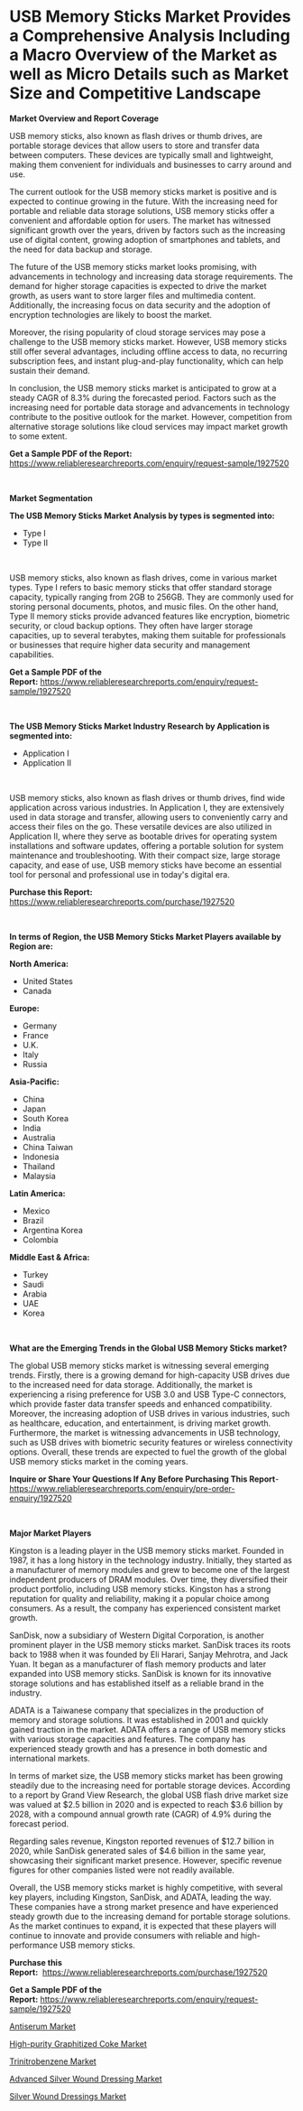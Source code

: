 <p><h1>USB Memory Sticks Market Provides a Comprehensive Analysis Including a Macro Overview of the Market as well as Micro Details such as Market Size and Competitive Landscape</h1></p><p><strong>Market Overview and Report Coverage</strong></p>
<p><p>USB memory sticks, also known as flash drives or thumb drives, are portable storage devices that allow users to store and transfer data between computers. These devices are typically small and lightweight, making them convenient for individuals and businesses to carry around and use.</p><p>The current outlook for the USB memory sticks market is positive and is expected to continue growing in the future. With the increasing need for portable and reliable data storage solutions, USB memory sticks offer a convenient and affordable option for users. The market has witnessed significant growth over the years, driven by factors such as the increasing use of digital content, growing adoption of smartphones and tablets, and the need for data backup and storage.</p><p>The future of the USB memory sticks market looks promising, with advancements in technology and increasing data storage requirements. The demand for higher storage capacities is expected to drive the market growth, as users want to store larger files and multimedia content. Additionally, the increasing focus on data security and the adoption of encryption technologies are likely to boost the market.</p><p>Moreover, the rising popularity of cloud storage services may pose a challenge to the USB memory sticks market. However, USB memory sticks still offer several advantages, including offline access to data, no recurring subscription fees, and instant plug-and-play functionality, which can help sustain their demand.</p><p>In conclusion, the USB memory sticks market is anticipated to grow at a steady CAGR of 8.3% during the forecasted period. Factors such as the increasing need for portable data storage and advancements in technology contribute to the positive outlook for the market. However, competition from alternative storage solutions like cloud services may impact market growth to some extent.</p></p>
<p><strong>Get a Sample PDF of the Report:</strong> <a href="https://www.reliableresearchreports.com/enquiry/request-sample/1927520">https://www.reliableresearchreports.com/enquiry/request-sample/1927520</a></p>
<p>&nbsp;</p>
<p><strong>Market Segmentation</strong></p>
<p><strong>The USB Memory Sticks Market Analysis by types is segmented into:</strong></p>
<p><ul><li>Type I</li><li>Type II</li></ul></p>
<p>&nbsp;</p>
<p><p>USB memory sticks, also known as flash drives, come in various market types. Type I refers to basic memory sticks that offer standard storage capacity, typically ranging from 2GB to 256GB. They are commonly used for storing personal documents, photos, and music files. On the other hand, Type II memory sticks provide advanced features like encryption, biometric security, or cloud backup options. They often have larger storage capacities, up to several terabytes, making them suitable for professionals or businesses that require higher data security and management capabilities.</p></p>
<p><strong>Get a Sample PDF of the Report:</strong>&nbsp;<a href="https://www.reliableresearchreports.com/enquiry/request-sample/1927520">https://www.reliableresearchreports.com/enquiry/request-sample/1927520</a></p>
<p>&nbsp;</p>
<p><strong>The USB Memory Sticks Market Industry Research by Application is segmented into:</strong></p>
<p><ul><li>Application I</li><li>Application II</li></ul></p>
<p>&nbsp;</p>
<p><p>USB memory sticks, also known as flash drives or thumb drives, find wide application across various industries. In Application I, they are extensively used in data storage and transfer, allowing users to conveniently carry and access their files on the go. These versatile devices are also utilized in Application II, where they serve as bootable drives for operating system installations and software updates, offering a portable solution for system maintenance and troubleshooting. With their compact size, large storage capacity, and ease of use, USB memory sticks have become an essential tool for personal and professional use in today's digital era.</p></p>
<p><strong>Purchase this Report:</strong>&nbsp; <a href="https://www.reliableresearchreports.com/purchase/1927520">https://www.reliableresearchreports.com/purchase/1927520</a></p>
<p>&nbsp;</p>
<p><strong>In terms of Region, the USB Memory Sticks Market Players available by Region are:</strong></p>
<p>
    <p> <strong> North America: </strong>
        <ul>
            <li>United States</li>
            <li>Canada</li>
        </ul>
        </p> 
    <p> <strong> Europe: </strong>
        <ul>
            <li>Germany</li>
            <li>France</li>
            <li>U.K.</li>
            <li>Italy</li>
            <li>Russia</li>
        </ul>
        </p> 
    <p> <strong> Asia-Pacific: </strong>
        <ul>
            <li>China</li>
            <li>Japan</li>
            <li>South Korea</li>
            <li>India</li>
            <li>Australia</li>
            <li>China Taiwan</li>
            <li>Indonesia</li>
            <li>Thailand</li>
            <li>Malaysia</li>
        </ul>
        </p> 
    <p> <strong> Latin America: </strong>
        <ul>
            <li>Mexico</li>
            <li>Brazil</li>
            <li>Argentina Korea</li>
            <li>Colombia</li>
        </ul>
        </p> 
    <p> <strong> Middle East & Africa: </strong>
        <ul>
            <li>Turkey</li>
            <li>Saudi</li>
            <li>Arabia</li>
            <li>UAE</li>
            <li>Korea</li>
        </ul>
    </p>
    </p>
<p>&nbsp;</p>
<p><strong>What are the Emerging Trends in the Global USB Memory Sticks market?</strong></p>
<p><p>The global USB memory sticks market is witnessing several emerging trends. Firstly, there is a growing demand for high-capacity USB drives due to the increased need for data storage. Additionally, the market is experiencing a rising preference for USB 3.0 and USB Type-C connectors, which provide faster data transfer speeds and enhanced compatibility. Moreover, the increasing adoption of USB drives in various industries, such as healthcare, education, and entertainment, is driving market growth. Furthermore, the market is witnessing advancements in USB technology, such as USB drives with biometric security features or wireless connectivity options. Overall, these trends are expected to fuel the growth of the global USB memory sticks market in the coming years.</p></p>
<p><strong>Inquire or Share Your Questions If Any Before Purchasing This Report</strong>- <a href="https://www.reliableresearchreports.com/enquiry/pre-order-enquiry/1927520">https://www.reliableresearchreports.com/enquiry/pre-order-enquiry/1927520</a></p>
<p>&nbsp;</p>
<p><strong>Major Market Players</strong></p>
<p><p>Kingston is a leading player in the USB memory sticks market. Founded in 1987, it has a long history in the technology industry. Initially, they started as a manufacturer of memory modules and grew to become one of the largest independent producers of DRAM modules. Over time, they diversified their product portfolio, including USB memory sticks. Kingston has a strong reputation for quality and reliability, making it a popular choice among consumers. As a result, the company has experienced consistent market growth.</p><p>SanDisk, now a subsidiary of Western Digital Corporation, is another prominent player in the USB memory sticks market. SanDisk traces its roots back to 1988 when it was founded by Eli Harari, Sanjay Mehrotra, and Jack Yuan. It began as a manufacturer of flash memory products and later expanded into USB memory sticks. SanDisk is known for its innovative storage solutions and has established itself as a reliable brand in the industry.</p><p>ADATA is a Taiwanese company that specializes in the production of memory and storage solutions. It was established in 2001 and quickly gained traction in the market. ADATA offers a range of USB memory sticks with various storage capacities and features. The company has experienced steady growth and has a presence in both domestic and international markets.</p><p>In terms of market size, the USB memory sticks market has been growing steadily due to the increasing need for portable storage devices. According to a report by Grand View Research, the global USB flash drive market size was valued at $2.5 billion in 2020 and is expected to reach $3.6 billion by 2028, with a compound annual growth rate (CAGR) of 4.9% during the forecast period.</p><p>Regarding sales revenue, Kingston reported revenues of $12.7 billion in 2020, while SanDisk generated sales of $4.6 billion in the same year, showcasing their significant market presence. However, specific revenue figures for other companies listed were not readily available.</p><p>Overall, the USB memory sticks market is highly competitive, with several key players, including Kingston, SanDisk, and ADATA, leading the way. These companies have a strong market presence and have experienced steady growth due to the increasing demand for portable storage solutions. As the market continues to expand, it is expected that these players will continue to innovate and provide consumers with reliable and high-performance USB memory sticks.</p></p>
<p><strong>Purchase this Report:</strong>&nbsp;&nbsp;<a href="https://www.reliableresearchreports.com/purchase/1927520">https://www.reliableresearchreports.com/purchase/1927520</a></p>
<p></p>
<p><strong>Get a Sample PDF of the Report:</strong>&nbsp;<a href="https://www.reliableresearchreports.com/enquiry/request-sample/1927520">https://www.reliableresearchreports.com/enquiry/request-sample/1927520</a></p>
<p><p><a href="https://medium.com/@tyreldooley/antiserum-market-trends-and-market-analysis-forecasted-for-period-2023-2030-c75649633220">Antiserum Market</a></p><p><a href="https://www.linkedin.com/pulse/high-purity-graphitized-coke-market-size-growth-forecast-ickle/">High-purity Graphitized Coke Market</a></p><p><a href="https://medium.com/@chazmonahan2023/trinitrobenzene-market-outlook-industry-overview-and-forecast-2023-to-2030-de16a01dc3cf">Trinitrobenzene Market</a></p><p><a href="https://github.com/ashepherd82/Market-Research-Report-List-1/blob/main/advanced-silver-wound-dressing-market.md">Advanced Silver Wound Dressing Market</a></p><p><a href="https://github.com/castoriffic/Market-Research-Report-List-1/blob/main/silver-wound-dressings-market.md">Silver Wound Dressings Market</a></p></p>